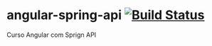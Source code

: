 # angular-spring-api  [![Build Status](https://travis-ci.org/DevJoseWeb/angular-spring-api.svg?branch=master)](https://travis-ci.org/DevJoseWeb/angular-spring-api)
Curso Angular com Sprign API

